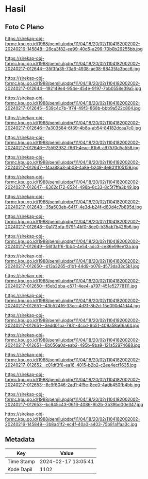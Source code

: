 # Hasil

## Foto C Plano

https://sirekap-obj-formc.kpu.go.id/1988/pemilu/pdpr/11/04/18/20/02/1104182002002-20240216-145848--26ca3f82-ee99-40d5-a296-70b0b26255bb.jpg

https://sirekap-obj-formc.kpu.go.id/1988/pemilu/pdpr/11/04/18/20/02/1104182002002-20240217-012644--35f3fa35-73a6-4938-ae38-68435fa3bcc6.jpg

https://sirekap-obj-formc.kpu.go.id/1988/pemilu/pdpr/11/04/18/20/02/1104182002002-20240217-012644--192149e4-954e-454e-9197-7bb0558e39a5.jpg

https://sirekap-obj-formc.kpu.go.id/1988/pemilu/pdpr/11/04/18/20/02/1104182002002-20240217-012645--539c4c7b-1f74-49f3-868b-bbb9a522c804.jpg

https://sirekap-obj-formc.kpu.go.id/1988/pemilu/pdpr/11/04/18/20/02/1104182002002-20240217-012646--7a303584-6f39-4b8a-ab54-84182dcaa7e0.jpg

https://sirekap-obj-formc.kpu.go.id/1988/pemilu/pdpr/11/04/18/20/02/1104182002002-20240217-012646--75592932-f661-4eac-81b6-a97570d5a558.jpg

https://sirekap-obj-formc.kpu.go.id/1988/pemilu/pdpr/11/04/18/20/02/1104182002002-20240217-012647--f4aa88a3-ab08-4a8e-b249-4e801f105159.jpg

https://sirekap-obj-formc.kpu.go.id/1988/pemilu/pdpr/11/04/18/20/02/1104182002002-20240217-012647--6362c172-8524-498b-8c33-8c5f7ffa3b49.jpg

https://sirekap-obj-formc.kpu.go.id/1988/pemilu/pdpr/11/04/18/20/02/1104182002002-20240217-012648--35a503eb-64f7-4e3d-b24f-d60d4c7b895d.jpg

https://sirekap-obj-formc.kpu.go.id/1988/pemilu/pdpr/11/04/18/20/02/1104182002002-20240217-012648--0a173bfa-979f-4bf0-8ce0-b35ab7b428b6.jpg

https://sirekap-obj-formc.kpu.go.id/1988/pemilu/pdpr/11/04/18/20/02/1104182002002-20240217-012649--56f3a1f6-1bb4-4e54-adc3-ce86e99ee13a.jpg

https://sirekap-obj-formc.kpu.go.id/1988/pemilu/pdpr/11/04/18/20/02/1104182002002-20240217-012650--d13a3265-d1b1-44d9-b078-d573da33c5b1.jpg

https://sirekap-obj-formc.kpu.go.id/1988/pemilu/pdpr/11/04/18/20/02/1104182002002-20240217-012650--f6eb2bba-e571-4ee4-a797-451e52778111.jpg

https://sirekap-obj-formc.kpu.go.id/1988/pemilu/pdpr/11/04/18/20/02/1104182002002-20240217-012651--43b524f6-33cc-4d31-8b2d-15e090d41d44.jpg

https://sirekap-obj-formc.kpu.go.id/1988/pemilu/pdpr/11/04/18/20/02/1104182002002-20240217-012651--3edd01ba-7831-4ccd-9b51-409a58a66a64.jpg

https://sirekap-obj-formc.kpu.go.id/1988/pemilu/pdpr/11/04/18/20/02/1104182002002-20240217-012651--6b056a0d-eab2-495b-9ba9-121a52974688.jpg

https://sirekap-obj-formc.kpu.go.id/1988/pemilu/pdpr/11/04/18/20/02/1104182002002-20240217-012652--c01df3f8-ea18-4015-b2b2-c2ee4ecf1635.jpg

https://sirekap-obj-formc.kpu.go.id/1988/pemilu/pdpr/11/04/18/20/02/1104182002002-20240217-012653--8c9f6046-2ad1-4f5e-8ce0-4adb450fb4bb.jpg

https://sirekap-obj-formc.kpu.go.id/1988/pemilu/pdpr/11/04/18/20/02/1104182002002-20240217-012653--bc645c43-0616-4086-9b2b-3b39bd00e347.jpg

https://sirekap-obj-formc.kpu.go.id/1988/pemilu/pdpr/11/04/18/20/02/1104182002002-20240216-145849--3b8a41f2-ec4f-40a0-a403-75b81a1faa3c.jpg


## Metadata

| Key        | Value               |
| ---------- | ------------------- |
| Time Stamp | 2024-02-17 13:05:41 |
| Kode Dapil | 1102                |



